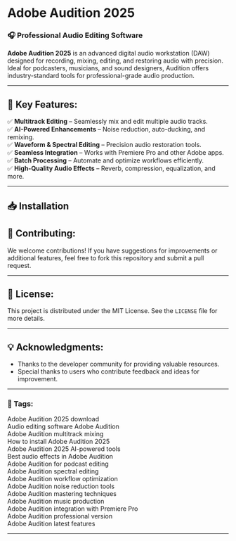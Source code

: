 # Adobe Audition 2025

### 🎧 Professional Audio Editing Software

**Adobe Audition 2025** is an advanced digital audio workstation (DAW) designed for recording, mixing, editing, and restoring audio with precision. Ideal for podcasters, musicians, and sound designers, Audition offers industry-standard tools for professional-grade audio production.

---

## 🚀 Key Features:

✅ **Multitrack Editing** – Seamlessly mix and edit multiple audio tracks.\
✅ **AI-Powered Enhancements** – Noise reduction, auto-ducking, and remixing.\
✅ **Waveform & Spectral Editing** – Precision audio restoration tools.\
✅ **Seamless Integration** – Works with Premiere Pro and other Adobe apps.\
✅ **Batch Processing** – Automate and optimize workflows efficiently.\
✅ **High-Quality Audio Effects** – Reverb, compression, equalization, and more.

---

## 📥 Installation


## 🤝 Contributing:

We welcome contributions! If you have suggestions for improvements or additional features, feel free to fork this repository and submit a pull request.

---

## 📜 License:

This project is distributed under the MIT License. See the `LICENSE` file for more details.

---

## 💡 Acknowledgments:

- Thanks to the developer community for providing valuable resources.
- Special thanks to users who contribute feedback and ideas for improvement.

---

### 🔖 Tags:

Adobe Audition 2025 download\
Audio editing software Adobe Audition\
Adobe Audition multitrack mixing\
How to install Adobe Audition 2025\
Adobe Audition 2025 AI-powered tools\
Best audio effects in Adobe Audition\
Adobe Audition for podcast editing\
Adobe Audition spectral editing\
Adobe Audition workflow optimization\
Adobe Audition noise reduction tools\
Adobe Audition mastering techniques\
Adobe Audition music production\
Adobe Audition integration with Premiere Pro\
Adobe Audition professional version\
Adobe Audition latest features

---

